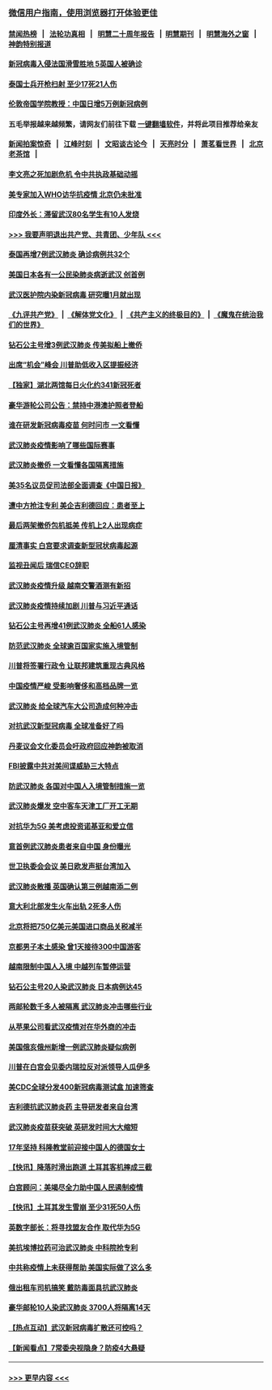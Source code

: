 ### [微信用户指南，使用浏览器打开体验更佳](https://github.com/gfw-breaker/banned-news1/blob/master/indexes/wechat-guide.md?t=0)
#### [禁闻热榜](热点新闻.md?t=0)  &nbsp;&nbsp;|&nbsp;&nbsp; [法轮功真相](https://github.com/gfw-breaker/truth/blob/master/README.md?t=0) &nbsp;&nbsp;|&nbsp;&nbsp; [明慧二十周年报告](https://github.com/gfw-breaker/mh-reports/blob/master/README.md?t=0) &nbsp;&nbsp;|&nbsp;&nbsp;[明慧期刊](https://github.com/gfw-breaker/mh-qikan) &nbsp;&nbsp;|&nbsp;&nbsp; [明慧海外之窗](https://github.com/gfw-breaker/mh-news/blob/master/README.md?t=0) &nbsp;&nbsp;|&nbsp;&nbsp; [神韵特别报道](https://github.com/gfw-breaker/mh-news/blob/master/shenyun.md?t=0)
#### [新冠病毒入侵法国滑雪胜地 5英国人被确诊](../pages/nsc418/n11854307.md?t=02090222) 
#### [泰国士兵开枪扫射 至少17死21人伤](../pages/nsc418/n11854276.md?t=02090222) 
#### [伦敦帝国学院教授：中国日增5万例新冠病例](../pages/nsc418/n11854174.md?t=02090222) 
#### 五毛举报越来越频繁，请网友们前往下载 [一键翻墙软件](https://github.com/gfw-breaker/ssr-accounts)，并将此项目推荐给亲友
#### [新闻拍案惊奇](https://github.com/gfw-breaker/banned-news1/blob/master/pages/link4.md) &nbsp;&nbsp;|&nbsp;&nbsp; [江峰时刻](https://github.com/gfw-breaker/banned-news1/blob/master/pages/link4.md) &nbsp;&nbsp;|&nbsp;&nbsp; [文昭谈古论今](https://github.com/gfw-breaker/banned-news1/blob/master/pages/link4.md) &nbsp;&nbsp;|&nbsp;&nbsp; [天亮时分](https://github.com/gfw-breaker/banned-news1/blob/master/pages/link4.md) &nbsp;&nbsp;|&nbsp;&nbsp; [萧茗看世界](https://github.com/gfw-breaker/banned-news1/blob/master/pages/link4.md) &nbsp;&nbsp;|&nbsp;&nbsp; [北京老茶馆](https://github.com/gfw-breaker/banned-news1/blob/master/pages/link4.md) &nbsp;&nbsp;|&nbsp;&nbsp; 
#### [李文亮之死加剧危机 令中共执政基础动摇](../pages/nsc418/n11854003.md?t=02090222) 
#### [美专家加入WHO访华抗疫情 北京仍未批准](../pages/nsc418/n11854043.md?t=02090222) 
#### [印度外长：滞留武汉80名学生有10人发烧](../pages/nsc418/n11853821.md?t=02090222) 
#### [>>> 我要声明退出共产党、共青团、少年队 <<<](https://github.com/begood0513/goodnews/blob/master/quit/letter.md) 
#### [泰国再增7例武汉肺炎 确诊病例共32个](../pages/nsc418/n11853808.md?t=02090222) 
#### [美国日本各有一公民染肺炎病逝武汉 创首例](../pages/nsc418/n11853509.md?t=02090222) 
#### [武汉医护院内染新冠病毒 研究曝1月就出现](../pages/nsc418/n11852928.md?t=02090222) 
#### [《九评共产党》](https://github.com/begood0513/9ping.md/blob/master/README.md) &nbsp;|&nbsp; [《解体党文化》](../../../../jtdwh.md/blob/master/README.md)  &nbsp;|&nbsp; [《共产主义的终极目的》](../../../../gczydzjmd.md/blob/master/README.md) &nbsp;|&nbsp; [《魔鬼在统治我们的世界》](../../../../mgztzwmdsj.md/blob/master/README.md) 
#### [钻石公主号增3例武汉肺炎 传美拟船上撤侨](../pages/nsc418/n11853240.md?t=02090222) 
#### [出席“机会”峰会 川普助低收入区提振经济](../pages/nsc418/n11853232.md?t=02090222) 
#### [【独家】湖北两馆每日火化约341新冠死者](../pages/nsc418/n11845444.md?t=02090222) 
#### [豪华游轮公司公告：禁持中港澳护照者登船](../pages/nsc418/n11852761.md?t=02090222) 
#### [谁在研发新冠病毒疫苗 何时问市 一文看懂](../pages/nsc418/n11852840.md?t=02090222) 
#### [武汉肺炎疫情影响了哪些国际赛事](../pages/nsc418/n11852441.md?t=02090222) 
#### [武汉肺炎撤侨 一文看懂各国隔离措施](../pages/nsc418/n11844216.md?t=02090222) 
#### [美35名议员促司法部全面调查《中国日报》](../pages/nsc418/n11852435.md?t=02090222) 
#### [遭中方抢注专利 美企吉利德回应：患者至上](../pages/nsc418/n11852037.md?t=02090222) 
#### [最后两架撤侨包机抵美 传机上2人出现病症](../pages/nsc418/n11852173.md?t=02090222) 
#### [厘清事实 白宫要求调查新型冠状病毒起源](../pages/nsc418/n11852106.md?t=02090222) 
#### [监视丑闻后 瑞信CEO辞职](../pages/nsc418/n11852127.md?t=02090222) 
#### [武汉肺炎疫情升级 越南交警酒测有新招](../pages/nsc418/n11851632.md?t=02090222) 
#### [武汉肺炎疫情持续加剧 川普与习近平通话](../pages/nsc418/n11851613.md?t=02090222) 
#### [钻石公主号再增41例武汉肺炎 全船61人感染](../pages/nsc418/n11850401.md?t=02090222) 
#### [防范武汉肺炎 全球逾百国家实施入境管制](../pages/nsc418/n11850557.md?t=02090222) 
#### [川普将签署行政令 让联邦建筑重现古典风格](../pages/nsc418/n11850654.md?t=02090222) 
#### [中国疫情严峻 受影响奢侈和高档品牌一览](../pages/nsc418/n11850319.md?t=02090222) 
#### [武汉肺炎 给全球汽车大公司造成何种冲击](../pages/nsc418/n11850056.md?t=02090222) 
#### [对抗武汉新型冠病毒 全球准备好了吗](../pages/nsc418/n11850142.md?t=02090222) 
#### [丹麦议会文化委员会吁政府回应神韵被取消](../pages/nsc418/n11849312.md?t=02090222) 
#### [FBI披露中共对美间谍威胁三大特点](../pages/nsc418/n11849700.md?t=02090222) 
#### [防武汉肺炎 各国对中国人入境管制措施一览](../pages/nsc418/n11838726.md?t=02090222) 
#### [武汉肺炎爆发 空中客车天津工厂开工无期](../pages/nsc418/n11849634.md?t=02090222) 
#### [对抗华为5G 美考虑投资诺基亚和爱立信](../pages/nsc418/n11849510.md?t=02090222) 
#### [意首例武汉肺炎患者来自中国 身份曝光](../pages/nsc418/n11849454.md?t=02090222) 
#### [世卫执委会会议 美日欧发声挺台湾加入](../pages/nsc418/n11849433.md?t=02090222) 
#### [武汉肺炎散播 英国确认第三例越南添二例](../pages/nsc418/n11849439.md?t=02090222) 
#### [意大利北部发生火车出轨 2死多人伤](../pages/nsc418/n11848999.md?t=02090222) 
#### [北京将把750亿美元美国进口商品关税减半](../pages/nsc418/n11848896.md?t=02090222) 
#### [京都男子本土感染 曾1天接待300中国游客](../pages/nsc418/n11848641.md?t=02090222) 
#### [越南限制中国人入境 中越列车暂停运营](../pages/nsc418/n11847844.md?t=02090222) 
#### [钻石公主号20人染武汉肺炎 日本病例达45](../pages/nsc418/n11847823.md?t=02090222) 
#### [两邮轮数千多人被隔离 武汉肺炎冲击哪些行业](../pages/nsc418/n11847456.md?t=02090222) 
#### [从苹果公司看武汉疫情对在华外商的冲击](../pages/nsc418/n11847586.md?t=02090222) 
#### [美国俄亥俄州新增一例武汉肺炎疑似病例](../pages/nsc418/n11847714.md?t=02090222) 
#### [川普在白宫会见委内瑞拉反对派领导人瓜伊多](../pages/nsc418/n11847391.md?t=02090222) 
#### [美CDC全球分发400新冠病毒测试盒 加速筛查](../pages/nsc418/n11847260.md?t=02090222) 
#### [吉利德抗武汉肺炎药 主导研发者来自台湾](../pages/nsc418/n11847064.md?t=02090222) 
#### [武汉肺炎疫苗获突破 英研发时间大大缩短](../pages/nsc418/n11846915.md?t=02090222) 
#### [17年坚持 科隆教堂前迎接中国人的德国女士](../pages/nsc418/n11846781.md?t=02090222) 
#### [【快讯】降落时滑出跑道 土耳其客机摔成三截](../pages/nsc418/n11847021.md?t=02090222) 
#### [白宫顾问：美竭尽全力助中国人民遏制疫情](../pages/nsc418/n11846756.md?t=02090222) 
#### [【快讯】土耳其发生雪崩 至少31死50人伤](../pages/nsc418/n11846680.md?t=02090222) 
#### [英数字部长：将寻找盟友合作 取代华为5G](../pages/nsc418/n11846485.md?t=02090222) 
#### [美抗埃博拉药可治武汉肺炎 中科院抢专利](../pages/nsc418/n11846409.md?t=02090222) 
#### [中共称疫情上未获得帮助 美国实际做了这么多](../pages/nsc418/n11846008.md?t=02090222) 
#### [俄出租车司机搞笑 戴防毒面具抗武汉肺炎](../pages/nsc418/n11845703.md?t=02090222) 
#### [豪华邮轮10人染武汉肺炎 3700人将隔离14天](../pages/nsc418/n11845543.md?t=02090222) 
#### [【热点互动】武汉新冠病毒扩散还可控吗？](../pages/nsc418/n11844750.md?t=02090222) 
#### [【新闻看点】7常委央视隐身？防疫4大悬疑](../pages/nsc418/n11844611.md?t=02090222) 

----
#### [ >>> 更早内容 <<< ](../indexes/nsc418-earlier.md)

